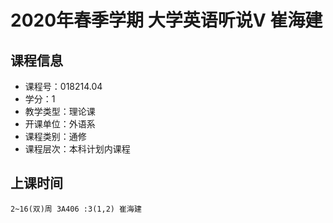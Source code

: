 # 2020年春季学期 大学英语听说V 崔海建






## 课程信息

- 课程号：018214.04
- 学分：1
- 教学类型：理论课
- 开课单位：外语系
- 课程类别：通修
- 课程层次：本科计划内课程

## 上课时间

```
2~16(双)周 3A406 :3(1,2) 崔海建
```

